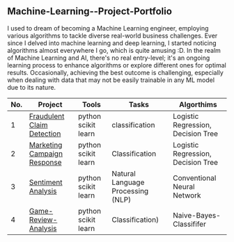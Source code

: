 ## Machine-Learning--Project-Portfolio

I used to dream of becoming a Machine Learning engineer, employing various algorithms to tackle diverse real-world business challenges. Ever since I delved into machine learning and deep learning, I started noticing algorithms almost everywhere I go, which is quite amusing :D. In the realm of Machine Learning and AI, there's no real entry-level; it's an ongoing learning process to enhance algorithms or explore different ones for optimal results. Occasionally, achieving the best outcome is challenging, especially when dealing with data that may not be easily trainable in any ML model due to its nature.

| No. | Project | Tools | Tasks | Algorthims
|----------|----------|----------|----------|----------|
| 1 | [Fraudulent Claim Detection](https://github.com/Hannah-Abi/fraudulent-claim-detection-by-machine-learning) | python scikit learn| classification | Logistic Regression, Decision Tree |
| 2 | [Marketing Campaign Response](https://github.com/Hannah-Abi/Marketing-Analysis---Logistic-Regression-Decision-Tree) | python scikit learn | Classification | Logistic Regression, Decision Tree |
| 3 | [Sentiment Analysis](https://github.com/Hannah-Abi/Sentiment-analysis/blob/main/NLP-with-CNN-Deep-Learning.ipynb) | python scikit learn | Natural Language Processing (NLP) | Conventional Neural Network |
| 4 | [Game-Review-Analysis](https://github.com/Hannah-Abi/Sentiment-analysis) | python scikit learn | Classification) | Naive-Bayes-Classififer |
